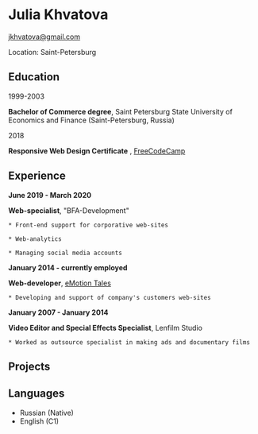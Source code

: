 # Julia Khvatova

jkhvatova@gmail.com

Location: Saint-Petersburg

## Education

1999-2003

**Bachelor of Commerce degree**, Saint Petersburg State University of Economics and Finance (Saint-Petersburg, Russia)

2018

**Responsive Web Design Certificate** , [FreeCodeCamp](https://www.freecodecamp.org/certification/jkhvatova/responsive-web-design)

## Experience

**June 2019 - March 2020**

**Web-specialist**, "BFA-Development"

    * Front-end support for corporative web-sites

    * Web-analytics

    * Managing social media accounts

**January 2014 - currently employed**

**Web-developer**, [eMotion Tales](http://emotiontales.com/)

    * Developing and support of company's customers web-sites

**January 2007 - January 2014**

**Video Editor and Special Effects Specialist**, Lenfilm Studio

    * Worked as outsource specialist in making ads and documentary films

## Projects

## Languages

- Russian (Native)
- English (C1)
